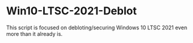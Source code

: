 # Win10-LTSC-2021-Deblot
This script is focused on debloting/securing Windows 10 LTSC 2021 even more than it already is.
